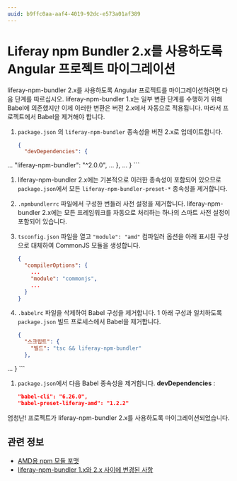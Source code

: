 ```yaml
---
uuid: b9ffc0aa-aaf4-4019-92dc-e573a01af389
---
```


# Liferay npm Bundler 2.x를 사용하도록 Angular 프로젝트 마이그레이션

liferay-npm-bundler 2.x를 사용하도록 Angular 프로젝트를 마이그레이션하려면 다음 단계를 따르십시오. liferay-npm-bundler 1.x는 일부 변환 단계를 수행하기 위해 Babel에 의존했지만 이제 이러한 변환은 버전 2.x에서 자동으로 적용됩니다. 따라서 프로젝트에서 Babel을 제거해야 합니다.

1. `package.json` 의 `liferay-npm-bundler` 종속성을 버전 2.x로 업데이트합니다.

    ```json
    {
      "devDependencies": {
...
        "liferay-npm-bundler": "^2.0.0",
        ...
      },
      ...
    }
    ```

1. liferay-npm-bundler 2.x에는 기본적으로 이러한 종속성이 포함되어 있으므로 `package.json`에서 모든 `liferay-npm-bundler-preset-*` 종속성을 제거합니다.
1. `.npmbundlerrc` 파일에서 구성한 번들러 사전 설정을 제거합니다. liferay-npm-bundler 2.x에는 모든 프레임워크를 자동으로 처리하는 하나의 스마트 사전 설정이 포함되어 있습니다.
1. `tsconfig.json` 파일을 열고 `"module": "amd"` 컴파일러 옵션을 아래 표시된 구성으로 대체하여 CommonJS 모듈을 생성합니다.

    ```json
    {
      "compilerOptions": {
        ...
        "module": "commonjs",
        ...
      }
    }
    ```

1. `.babelrc` 파일을 삭제하여 Babel 구성을 제거합니다.
1
아래 구성과 일치하도록 `package.json` 빌드 프로세스에서 Babel을 제거합니다.

    ```json    
    {
      "스크립트": {
        "빌드": "tsc && liferay-npm-bundler"
      },
...
    }
    ```

1. `package.json`에서 다음 Babel 종속성을 제거합니다. **devDependencies** :

    ```json
    "babel-cli": "6.26.0",
    "babel-preset-liferay-amd": "1.2.2"
    ```

엄청난! 프로젝트가 liferay-npm-bundler 2.x를 사용하도록 마이그레이션되었습니다.

## 관련 정보

* [AMD용 npm 모듈 포맷](../how-the-bundler-formats-js-modules.md)
* [liferay-npm-bundler 1.x와 2.x 사이에 변경된 사항](../changes-between-bundler-1-x-and-2-x.md)
